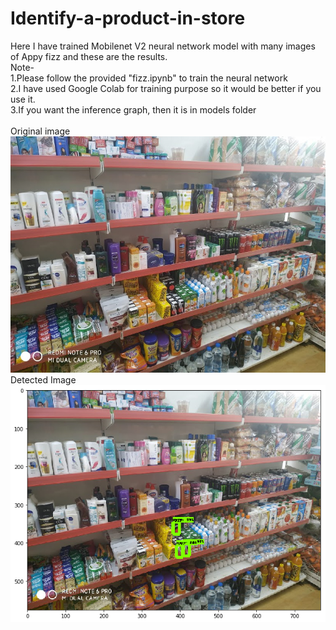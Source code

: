 # Identify-a-product-in-store
Here I have trained Mobilenet V2 neural network model with many images of Appy fizz and these are the results. <br/>
Note-<br/>
1.Please follow the provided "fizz.ipynb" to train the neural network<br/>
2.I have used Google Colab for training purpose so it would be better if you use it.<br/>
3.If you want the inference graph, then it is in models folder<br/><br/>
Original image<br/>
![alt text](img1.jpg)<br/>
Detected Image<br/>
![alt text](img2.jpg)<br/>
